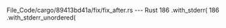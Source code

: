 File_Code/cargo/89413bd41a/fix/fix_after.rs --- Rust
186         .with_stderr(                                                                                                                                    186         .with_stderr_unordered(

